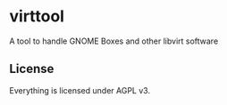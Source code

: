 # virttool
A tool to handle GNOME Boxes and other libvirt software

## License
Everything is licensed under AGPL v3.
